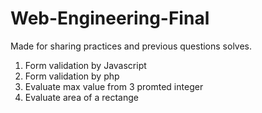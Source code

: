 # Web-Engineering-Final
Made for sharing practices and previous questions solves.

1. Form validation by Javascript
2. Form validation by php
3. Evaluate max value from 3 promted integer 
4. Evaluate area of a rectange 

